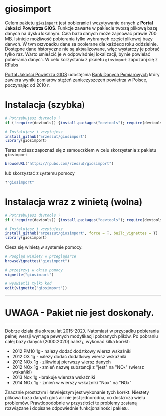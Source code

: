 
<!-- README.md is generated from README.Rmd. Please edit that file -->

# giosimport

Celem pakietu `giosimport` jest pobieranie i wczytywanie danych z
**Portal Jakości Powietrza GIOŚ**. Funkcje zawarte w pakiecie tworzą
plikową bazę danych na dysku lokalnym. Cała baza danych może zajmować
prawie 700 MB. Istnieje możliwość pobierania tylko wybranych części
plikowej bazy danych. W tym przypadku dane są pobierane dla każdego roku
oddzielnie. Dostępne dane historyczne nie są aktualizowane, więc
wystarczy je pobrać tylko raz. Warto umieścić je w odpowiedniej
lokalizacji, by nie powielać pobierania danych. W celu korzystania z
pkaietu `giosimport` zapozanj się z
[RPubs](https://rpubs.com/rzeszut/giosimport)

[Portal Jakości Powietrza GIOŚ](http://powietrze.gios.gov.pl/pjp/home)
udostępnia [Bank Danych
Pomiarowych](http://powietrze.gios.gov.pl/pjp/home) który zawiera wyniki
pomiarów stężeń zanieczyszczeń powietrza w Polsce, poczynając od 2010 r.

# Instalacja (szybka)

``` r
# Potrzebujesz devtools ?
if (!require(devtools)) {install.packages("devtools"); require(devtools)}

# Instalujesz i wczytujesz
install_github("mrzeszut/giosimport")
library(giosimport)
```

Teraz możesz zapoznaź się z samouczkiem w celu skorzystania z pakietu
`giosimport`

``` r
browseURL("https://rpubs.com/rzeszut/giosimport")
```

lub skorzystać z systemu pomocy

``` r
?"giosimport"
```

# Instalacja wraz z winietą (wolna)

``` r
# Potrzebujesz devtools ?
if (!require(devtools)) {install.packages("devtools"); require(devtools)}

# Instalujesz i wczytujesz
install_github("mrzeszut/giosimport", force = T, build_vignettes = T)
library(giosimport)
```

Ciesz się winietą w systemie pomocy.

``` r
# Podgląd winiety w przeglądarce
browseVignettes("giosimport")

# przejrzyj w oknie pomocy
vignette("giosimport")

# wyswietli tylko kod
edit(vignette("giosimport"))
```

***

# UWAGA - Pakiet nie jest doskonały. 

***

Dobrze działa dla okresu lat 2015-2020. Natomiast w przypadku pobierania pełnej
wersji wymaga pewnych modyfikacji pobranych plików. Po pobraniu całej bazy
danych (2000:2020) należy, wykonać kilka korekt:

* 2012 PM10 1g - nalezy dodać dodatkowy wiersz wskaźniki
* 2012 O3   1g - nalezy dodać dodatkowy wiersz wskaźniki
* 2012 NOx  1g - zlikwiduj pierwszy wiersz danych
* 2012 NOx  1g - zmień nazwę substancji z "jest" na "NOx" (wiersz wskańiki)
* 2013 Nox  1g - brakuje wiersza wskaźniki
* 2014 NOx  1g - zmień w wierszy wskaźniki "Nox" na "NOx"

Znacznie prostszym i łatwiejszym jest wykonanie tych korekt. Niestety plikowa
baza danych gioś air nie jest jednorodna, co dostarcza wielu problemów.
Prawdopodobnie w przyszłości te problemy zostaną rozwiązane i dopisane
odpowiednie funkcjonalności pakietu.




